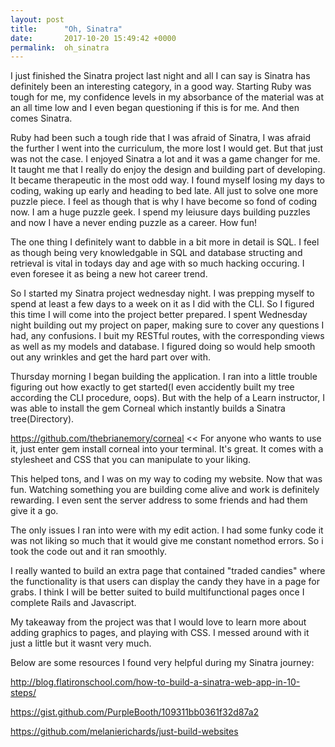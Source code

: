 ```yaml
---
layout: post
title:      "Oh, Sinatra"
date:       2017-10-20 15:49:42 +0000
permalink:  oh_sinatra
---
```



I just finished the Sinatra project last night and all I can say is Sinatra has definitely been an interesting category, in a good way. Starting Ruby was tough for me, my confidence levels in my absorbance of the material was at an all time low and I even began questioning if this is for me. And then comes Sinatra. 

Ruby had been such a tough ride that I was afraid of Sinatra, I was afraid the further I went into the curriculum, the more lost I would get. But that just was not the case. I enjoyed Sinatra a lot and it was a game changer for me. It taught me that I really do enjoy the design and building part of developing. It became therapeutic in the most odd way. I found myself losing my days to coding, waking up early and heading to bed late. All just to solve one more puzzle piece. I feel as though that is why I have become so fond of coding now. I am a huge puzzle geek. I spend my leiusure days building puzzles and now I have a never ending puzzle as a career. How fun! 

The one thing I definitely want to dabble in a bit more in detail is SQL. I feel as though being very knowledgable in SQL and database structing and retrieval is vital in todays day and age with so much hacking occuring. I even foresee it as being a new hot career trend. 

So I started my Sinatra project wednesday night. I was prepping myself to spend at least a few days to a week on it as I did with the CLI. So I figured this time I will come into the project better prepared. I spent Wednesday night building out my project on paper, making sure to cover any questions I had, any confusions. I buit my RESTful routes, with the corresponding views as well as my models and database. I figured doing so would help smooth out any wrinkles and get the hard part over with. 

Thursday morning I began building the application. I ran into a little trouble figuring out how exactly to get started(I even accidently built my tree according the CLI procedure, oops). But with the help of a Learn instructor, I was able to install the gem Corneal which instantly builds a Sinatra tree(Directory). 

https://github.com/thebrianemory/corneal << For anyone who wants to use it, just enter gem install corneal into your terminal. It's great. It comes with a stylesheet and CSS that you can manipulate to your liking.

This helped tons, and I was on my way to coding my website. Now that was fun. Watching something you are building come alive and work is definitely rewarding. I even sent the server address to some friends and had them give it a go. 

The only issues I ran into were with my edit action. I had some funky code it was not liking so much that it would give me constant nomethod errors. So i took the code out and it ran smoothly. 

I really wanted to build an extra page that contained "traded candies" where the functionality is that users can display the candy they have in a page for grabs. I think I will be better suited to build multifunctional pages once I complete Rails and Javascript. 

My takeaway from the project was that I would love to learn more about adding graphics to pages, and playing with CSS. I messed around with it just a little but it wasnt very much. 

Below are some resources I found very helpful during my Sinatra journey: 

http://blog.flatironschool.com/how-to-build-a-sinatra-web-app-in-10-steps/

https://gist.github.com/PurpleBooth/109311bb0361f32d87a2

https://github.com/melanierichards/just-build-websites






